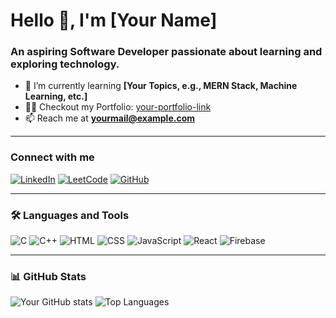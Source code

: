 # Hello 👋, I'm [Your Name]

### An aspiring Software Developer passionate about learning and exploring technology.

- 🌱 I’m currently learning **[Your Topics, e.g., MERN Stack, Machine Learning, etc.]**
- 👨‍💻 Checkout my Portfolio: [your-portfolio-link](https://your-portfolio-link.com)
- 📫 Reach me at **yourmail@example.com**

---

### Connect with me
[![LinkedIn](https://img.shields.io/badge/LinkedIn-blue?style=for-the-badge&logo=linkedin)](your-linkedin-link)
[![LeetCode](https://img.shields.io/badge/LeetCode-FFA116?style=for-the-badge&logo=LeetCode&logoColor=black)](your-leetcode-link)
[![GitHub](https://img.shields.io/badge/GitHub-100000?style=for-the-badge&logo=github&logoColor=white)](your-github-link)

---

### 🛠️ Languages and Tools
![C](https://img.shields.io/badge/C-00599C?style=for-the-badge&logo=c&logoColor=white)
![C++](https://img.shields.io/badge/C++-00599C?style=for-the-badge&logo=cplusplus&logoColor=white)
![HTML](https://img.shields.io/badge/HTML-E34F26?style=for-the-badge&logo=html5&logoColor=white)
![CSS](https://img.shields.io/badge/CSS-1572B6?style=for-the-badge&logo=css3&logoColor=white)
![JavaScript](https://img.shields.io/badge/JavaScript-F7DF1E?style=for-the-badge&logo=javascript&logoColor=black)
![React](https://img.shields.io/badge/React-20232A?style=for-the-badge&logo=react&logoColor=61DAFB)
![Firebase](https://img.shields.io/badge/Firebase-FFCA28?style=for-the-badge&logo=firebase&logoColor=black)

---

### 📊 GitHub Stats
![Your GitHub stats](https://github-readme-stats.vercel.app/api?username=your-username&show_icons=true&theme=dark)
![Top Languages](https://github-readme-stats.vercel.app/api/top-langs/?username=your-username&layout=compact&theme=dark)
